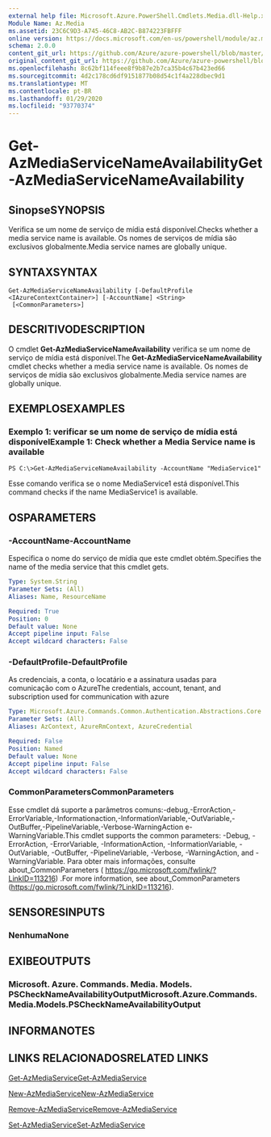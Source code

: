 ```yaml
---
external help file: Microsoft.Azure.PowerShell.Cmdlets.Media.dll-Help.xml
Module Name: Az.Media
ms.assetid: 23C6C9D3-A745-46C8-AB2C-B874223FBFFF
online version: https://docs.microsoft.com/en-us/powershell/module/az.media/get-azmediaservicenameavailability
schema: 2.0.0
content_git_url: https://github.com/Azure/azure-powershell/blob/master/src/Media/Media/help/Get-AzMediaServiceNameAvailability.md
original_content_git_url: https://github.com/Azure/azure-powershell/blob/master/src/Media/Media/help/Get-AzMediaServiceNameAvailability.md
ms.openlocfilehash: 8c62bf114feee8f9b87e2b7ca35b4c67b423ed66
ms.sourcegitcommit: 4d2c178cd6df9151877b08d54c1f4a228dbec9d1
ms.translationtype: MT
ms.contentlocale: pt-BR
ms.lasthandoff: 01/29/2020
ms.locfileid: "93770374"
---
```

# <span data-ttu-id="78228-101">Get-AzMediaServiceNameAvailability</span><span class="sxs-lookup"><span data-stu-id="78228-101">Get-AzMediaServiceNameAvailability</span></span>

## <span data-ttu-id="78228-102">Sinopse</span><span class="sxs-lookup"><span data-stu-id="78228-102">SYNOPSIS</span></span>
<span data-ttu-id="78228-103">Verifica se um nome de serviço de mídia está disponível.</span><span class="sxs-lookup"><span data-stu-id="78228-103">Checks whether a media service name is available.</span></span>
<span data-ttu-id="78228-104">Os nomes de serviços de mídia são exclusivos globalmente.</span><span class="sxs-lookup"><span data-stu-id="78228-104">Media service names are globally unique.</span></span>

## <span data-ttu-id="78228-105">SYNTAX</span><span class="sxs-lookup"><span data-stu-id="78228-105">SYNTAX</span></span>

```
Get-AzMediaServiceNameAvailability [-DefaultProfile <IAzureContextContainer>] [-AccountName] <String>
 [<CommonParameters>]
```

## <span data-ttu-id="78228-106">DESCRITIVO</span><span class="sxs-lookup"><span data-stu-id="78228-106">DESCRIPTION</span></span>
<span data-ttu-id="78228-107">O cmdlet **Get-AzMediaServiceNameAvailability** verifica se um nome de serviço de mídia está disponível.</span><span class="sxs-lookup"><span data-stu-id="78228-107">The **Get-AzMediaServiceNameAvailability** cmdlet checks whether a media service name is available.</span></span>
<span data-ttu-id="78228-108">Os nomes de serviços de mídia são exclusivos globalmente.</span><span class="sxs-lookup"><span data-stu-id="78228-108">Media service names are globally unique.</span></span>

## <span data-ttu-id="78228-109">EXEMPLOS</span><span class="sxs-lookup"><span data-stu-id="78228-109">EXAMPLES</span></span>

### <span data-ttu-id="78228-110">Exemplo 1: verificar se um nome de serviço de mídia está disponível</span><span class="sxs-lookup"><span data-stu-id="78228-110">Example 1: Check whether a Media Service name is available</span></span>
```
PS C:\>Get-AzMediaServiceNameAvailability -AccountName "MediaService1"
```

<span data-ttu-id="78228-111">Esse comando verifica se o nome MediaService1 está disponível.</span><span class="sxs-lookup"><span data-stu-id="78228-111">This command checks if the name MediaService1 is available.</span></span>

## <span data-ttu-id="78228-112">OS</span><span class="sxs-lookup"><span data-stu-id="78228-112">PARAMETERS</span></span>

### <span data-ttu-id="78228-113">-AccountName</span><span class="sxs-lookup"><span data-stu-id="78228-113">-AccountName</span></span>
<span data-ttu-id="78228-114">Especifica o nome do serviço de mídia que este cmdlet obtém.</span><span class="sxs-lookup"><span data-stu-id="78228-114">Specifies the name of the media service that this cmdlet gets.</span></span>

```yaml
Type: System.String
Parameter Sets: (All)
Aliases: Name, ResourceName

Required: True
Position: 0
Default value: None
Accept pipeline input: False
Accept wildcard characters: False
```

### <span data-ttu-id="78228-115">-DefaultProfile</span><span class="sxs-lookup"><span data-stu-id="78228-115">-DefaultProfile</span></span>
<span data-ttu-id="78228-116">As credenciais, a conta, o locatário e a assinatura usadas para comunicação com o Azure</span><span class="sxs-lookup"><span data-stu-id="78228-116">The credentials, account, tenant, and subscription used for communication with azure</span></span>

```yaml
Type: Microsoft.Azure.Commands.Common.Authentication.Abstractions.Core.IAzureContextContainer
Parameter Sets: (All)
Aliases: AzContext, AzureRmContext, AzureCredential

Required: False
Position: Named
Default value: None
Accept pipeline input: False
Accept wildcard characters: False
```

### <span data-ttu-id="78228-117">CommonParameters</span><span class="sxs-lookup"><span data-stu-id="78228-117">CommonParameters</span></span>
<span data-ttu-id="78228-118">Esse cmdlet dá suporte a parâmetros comuns:-debug,-ErrorAction,-ErrorVariable,-Informationaction,-InformationVariable,-OutVariable,-OutBuffer,-PipelineVariable,-Verbose-WarningAction e-WarningVariable.</span><span class="sxs-lookup"><span data-stu-id="78228-118">This cmdlet supports the common parameters: -Debug, -ErrorAction, -ErrorVariable, -InformationAction, -InformationVariable, -OutVariable, -OutBuffer, -PipelineVariable, -Verbose, -WarningAction, and -WarningVariable.</span></span> <span data-ttu-id="78228-119">Para obter mais informações, consulte about_CommonParameters ( https://go.microsoft.com/fwlink/?LinkID=113216) .</span><span class="sxs-lookup"><span data-stu-id="78228-119">For more information, see about_CommonParameters (https://go.microsoft.com/fwlink/?LinkID=113216).</span></span>

## <span data-ttu-id="78228-120">SENSORES</span><span class="sxs-lookup"><span data-stu-id="78228-120">INPUTS</span></span>

### <span data-ttu-id="78228-121">Nenhuma</span><span class="sxs-lookup"><span data-stu-id="78228-121">None</span></span>

## <span data-ttu-id="78228-122">EXIBE</span><span class="sxs-lookup"><span data-stu-id="78228-122">OUTPUTS</span></span>

### <span data-ttu-id="78228-123">Microsoft. Azure. Commands. Media. Models. PSCheckNameAvailabilityOutput</span><span class="sxs-lookup"><span data-stu-id="78228-123">Microsoft.Azure.Commands.Media.Models.PSCheckNameAvailabilityOutput</span></span>

## <span data-ttu-id="78228-124">INFORMA</span><span class="sxs-lookup"><span data-stu-id="78228-124">NOTES</span></span>

## <span data-ttu-id="78228-125">LINKS RELACIONADOS</span><span class="sxs-lookup"><span data-stu-id="78228-125">RELATED LINKS</span></span>

[<span data-ttu-id="78228-126">Get-AzMediaService</span><span class="sxs-lookup"><span data-stu-id="78228-126">Get-AzMediaService</span></span>](./Get-AzMediaService.md)

[<span data-ttu-id="78228-127">New-AzMediaService</span><span class="sxs-lookup"><span data-stu-id="78228-127">New-AzMediaService</span></span>](./New-AzMediaService.md)

[<span data-ttu-id="78228-128">Remove-AzMediaService</span><span class="sxs-lookup"><span data-stu-id="78228-128">Remove-AzMediaService</span></span>](./Remove-AzMediaService.md)

[<span data-ttu-id="78228-129">Set-AzMediaService</span><span class="sxs-lookup"><span data-stu-id="78228-129">Set-AzMediaService</span></span>](./Set-AzMediaService.md)


